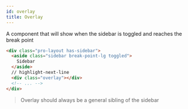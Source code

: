 ```yaml
---
id: overlay
title: Overlay
---
```


A component that will show when the sidebar is toggled and reaches the break point

```html
<div class="pro-layout has-sidebar">
  <aside class="sidebar break-point-lg toggled">
    Sidebar
  </aside>
  // highlight-next-line
  <div class="overlay"></div>
  <!-- ... -->
</div>
```

> Overlay should always be a general sibling of the sidebar
